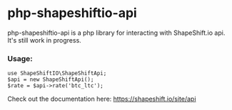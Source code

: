 # php-shapeshiftio-api

php-shapeshiftio-api is a php library for interacting with ShapeShift.io api. It's still work in progress.

### Usage:

```
use ShapeShiftIO\ShapeShiftApi;
$api = new ShapeShiftApi();
$rate = $api->rate('btc_ltc');
```

Check out the documentation here: https://shapeshift.io/site/api